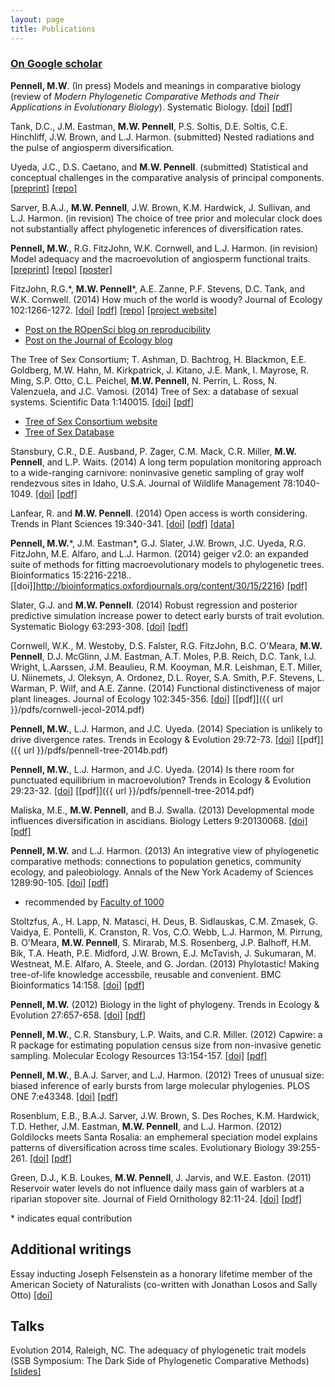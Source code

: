 ```yaml
---
layout: page
title: Publications
---
```


### [On Google scholar](http://scholar.google.com/citations?user=mxS1rJoAAAAJ&hl=en)

**Pennell, M.W**. (In press) Models and meanings in comparative biology (review of *Modern Phylogenetic Comparative Methods and Their Applications in Evolutionary Biology*). Systematic Biology. [[doi]](http://sysbio.oxfordjournals.org/content/early/2014/10/14/sysbio.syu075.extract) [[pdf]]({{url}}/pdfs/pennell-sysbio-2014.pdf)

Tank, D.C., J.M. Eastman, **M.W. Pennell**, P.S. Soltis, D.E. Soltis, C.E. Hinchliff, J.W. Brown, and L.J. Harmon. (submitted) Nested radiations and the pulse of angiosperm diversification.

Uyeda, J.C., D.S. Caetano, and **M.W. Pennell**. (submitted) Statistical and conceptual challenges in the comparative analysis of principal components. [[preprint]](http://biorxiv.org/content/early/2014/07/22/007369) [[repo]](https://github.com/mwpennell/phyloPCA)

Sarver, B.A.J., **M.W. Pennell**, J.W. Brown, K.M. Hardwick, J. Sullivan, and L.J. Harmon. (in revision) The choice of tree prior and molecular clock does not substantially affect phylogenetic inferences of diversification rates.

**Pennell, M.W.**, R.G. FitzJohn, W.K. Cornwell, and L.J. Harmon. (in revision) Model adequacy and the macroevolution of angiosperm functional traits. [[preprint]](http://biorxiv.org/content/early/2014/04/07/004002) [[repo]](https://github.com/richfitz/modeladequacy) [[poster]](http://figshare.com/articles/_In_adequacy_of_phylogenetic_trait_models_Evo_Wibo_poster_/1008468)

FitzJohn, R.G.\*, **M.W. Pennell**\*, A.E. Zanne, P.F. Stevens, D.C. Tank, and W.K. Cornwell. (2014) How much of the world is woody? Journal of Ecology 102:1266-1272. [[doi]](http://onlinelibrary.wiley.com/doi/10.1111/1365-2745.12260/full) [[pdf]]({{url}}/pdfs/fitzjohn-jecol-2014.pdf) [[repo]](https://github.com/richfitz/wood) [[project website]](http://richfitz.github.io/wood/)

* [Post on the ROpenSci blog on reproducibility](http://ropensci.org/blog/2014/06/09/reproducibility/)
* [Post on the Journal of Ecology blog](http://jecologyblog.wordpress.com/2014/06/10/how-much-of-the-world-is-woody/) 

The Tree of Sex Consortium; T. Ashman, D. Bachtrog, H. Blackmon, E.E. Goldberg, M.W. Hahn, M. Kirkpatrick, J. Kitano, J.E. Mank, I. Mayrose, R. Ming, S.P. Otto, C.L. Peichel, **M.W. Pennell**, N. Perrin, L. Ross, N. Valenzuela, and J.C. Vamosi. (2014) Tree of Sex: a database of sexual systems. Scientific Data 1:140015. [[doi]](http://www.nature.com/articles/sdata201415) [[pdf]]({{url}}/pdfs/tree-of-sex.pdf)

* [Tree of Sex Consortium website](http://treeofsex.org/)
* [Tree of Sex Database](http://traitdb-dev.nescent.org/)

Stansbury, C.R., D.E. Ausband, P. Zager, C.M. Mack, C.R. Miller, **M.W. Pennell**, and L.P. Waits. (2014) A long term population monitoring approach to a wide-ranging carnivore: noninvasive genetic sampling of gray wolf rendezvous sites in Idaho, U.S.A. Journal of Wildlife Management 78:1040-1049. [[doi]](http://onlinelibrary.wiley.com/doi/10.1002/jwmg.736/abstract) [[pdf]]({{url}}/pdfs/stansbury-jwm-2014.pdf)

Lanfear, R. and **M.W. Pennell**. (2014) Open access is worth considering. Trends in Plant Sciences 19:340-341. [[doi]](http://www.sciencedirect.com/science/article/pii/S1360138514001058#) [[pdf]]({{url}}/pdfs/lanfear-trpl-2014.pdf) [[data]](http://dx.doi.org/10.6084/m9.figshare.956240)

**Pennell, M.W.**\*, J.M. Eastman\*, G.J. Slater, J.W. Brown, J.C. Uyeda, R.G. FitzJohn, M.E. Alfaro, and L.J. Harmon. (2014) geiger v2.0: an expanded suite of methods for fitting macroevolutionary models to phylogenetic trees. Bioinformatics 15:2216-2218.. [[doi]]http://bioinformatics.oxfordjournals.org/content/30/15/2216) [[pdf]]({{url}}/pdfs/pennell-bioinf-2014.pdf)

Slater, G.J. and **M.W. Pennell**. (2014) Robust regression and posterior predictive simulation increase power to detect early bursts of trait evolution. Systematic Biology 63:293-308. [[doi]](http://sysbio.oxfordjournals.org/content/63/3/293.abstract) [[pdf]]({{url}}/pdfs/slater-sysbio-2014.pdf)

Cornwell, W.K., M. Westoby, D.S. Falster, R.G. FitzJohn, B.C. O'Meara, **M.W. Pennell**, D.J. McGlinn, J.M. Eastman, A.T. Moles, P.B. Reich, D.C. Tank, I.J. Wright, L.Aarssen, J.M. Beaulieu, R.M. Kooyman, M.R. Leishman, E.T. Miller, U. Niinemets, J. Oleksyn, A. Ordonez, D.L. Royer, S.A. Smith, P.F. Stevens, L. Warman, P. Wilf, and A.E. Zanne. (2014) Functional distinctiveness of major plant lineages. Journal of Ecology 102:345-356. [[doi]](http://onlinelibrary.wiley.com/doi/10.1111/1365-2745.12208/full) [[pdf]]({{ url }}/pdfs/cornwell-jecol-2014.pdf)

**Pennell, M.W.**, L.J. Harmon, and J.C. Uyeda. (2014) Speciation is unlikely to drive divergence rates. Trends in Ecology & Evolution 29:72-73. [[doi]](http://www.sciencedirect.com/science/article/pii/S0169534713003054) [[pdf]]({{ url }}/pdfs/pennell-tree-2014b.pdf)

**Pennell, M.W.**, L.J. Harmon, and J.C. Uyeda. (2014) Is there room for punctuated equilibrium in macroevolution? Trends in Ecology & Evolution 29:23-32. [[doi]](http://www.sciencedirect.com/science/article/pii/S0169534713001997) [[pdf]]({{ url }}/pdfs/pennell-tree-2014.pdf)

Maliska, M.E., **M.W. Pennell**, and B.J. Swalla. (2013) Developmental mode influences diversification in ascidians. Biology Letters 9:20130068. [[doi]](http://171.66.127.192/content/9/3/20130068.short) [[pdf]]({{url}}/pdfs/maliska-biolett-2013.pdf)

**Pennell, M.W.** and L.J. Harmon. (2013) An integrative view of phylogenetic comparative methods: connections to population genetics, community ecology, and paleobiology. Annals of the New York Academy of Sciences 1289:90-105. [[doi]](http://onlinelibrary.wiley.com/doi/10.1111/nyas.12157/full) [[pdf]]({{url}}/pdfs/pennell-nyas-2013.pdf)

* recommended by [Faculty of 1000](http://f1000.com/prime/718022005) 

Stoltzfus, A., H. Lapp, N. Matasci, H. Deus, B. Sidlauskas, C.M. Zmasek, G. Vaidya, E. Pontelli, K. Cranston, R. Vos, C.O. Webb, L.J. Harmon, M. Pirrung, B. O'Meara, **M.W. Pennell**, S. Mirarab, M.S. Rosenberg, J.P. Balhoff, H.M. Bik, T.A. Heath, P.E. Midford, J.W. Brown, E.J. McTavish, J. Sukumaran, M. Westneat, M.E. Alfaro, A. Steele, and G. Jordan. (2013) Phylotastic! Making tree-of-life knowledge accessbile, reusable and convenient. BMC Bioinformatics 14:158. [[doi]](http://www.biomedcentral.com/1471-2105/14/158) [[pdf]]({{url}}/pdfs/stoltzfus-bmc-2013.pdf)

**Pennell, M.W.** (2012) Biology in the light of phylogeny. Trends in Ecology & Evolution 27:657-658. [[doi]](http://www.sciencedirect.com/science/article/pii/S0169534712001899) [[pdf]]({{url}}/pdfs/pennell-tree-2012.pdf)

**Pennell, M.W.**, C.R. Stansbury, L.P. Waits, and C.R. Miller. (2012) Capwire: a R package for estimating population census size from non-invasive genetic sampling. Molecular Ecology Resources 13:154-157. [[doi]](http://onlinelibrary.wiley.com/doi/10.1111/1755-0998.12019/full) [[pdf]]({{url}}/pdfs/pennell-mer-2012.pdf)

**Pennell, M.W.**, B.A.J. Sarver, and L.J. Harmon. (2012) Trees of unusual size: biased inference of early bursts from large molecular phylogenies. PLOS ONE 7:e43348. [[doi]](http://www.plosone.org/article/info%3Adoi%2F10.1371%2Fjournal.pone.0043348) [[pdf]]({{url}}/pdfs/pennell-pone-2012.pdf)

Rosenblum, E.B., B.A.J. Sarver, J.W. Brown, S. Des Roches, K.M. Hardwick, T.D. Hether, J.M. Eastman, **M.W. Pennell**, and L.J. Harmon. (2012) Goldilocks meets Santa Rosalia: an emphemeral speciation model explains patterns of diversification across time scales. Evolutionary Biology 39:255-261. [[doi]](http://link.springer.com/article/10.1007/s11692-012-9171-x) [[pdf]]({{url}}/pdfs/rosenblum-evobio-2012.pdf)

Green, D.J., K.B. Loukes, **M.W. Pennell**, J. Jarvis, and W.E. Easton. (2011) Reservoir water levels do not influence daily mass gain of warblers at a riparian stopover site. Journal of Field Ornithology 82:11-24. [[doi]](http://onlinelibrary.wiley.com/doi/10.1111/j.1557-9263.2010.00303.x/full) [[pdf]]({{url}}/pdfs/green-jfo-2011.pdf)

\* indicates equal contribution


## Additional writings

Essay inducting Joseph Felsenstein as a honorary lifetime member of the American Society of Naturalists (co-written with Jonathan Losos and Sally Otto) [[doi]](http://www.jstor.org/stable/full/10.1086/676468)


## Talks

Evolution 2014, Raleigh, NC. The adequacy of phylogenetic trait models (SSB Symposium: The Dark Side of Phylogenetic Comparative Methods) [[slides]](http://www.slideshare.net/mwpennell/pennell-evolution2014)

